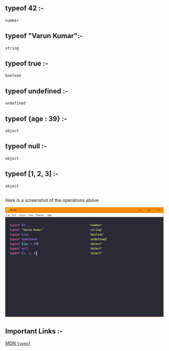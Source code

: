## typeof 42 :-
    number

## typeof "Varun Kumar":-
    string

## typeof true :-
    boolean

## typeof undefined :-
    undefined

## typeof {age : 39} :-
    object

## typeof null :-
    object
    
## typeof [1, 2, 3] :-
    object

##

Here is a screenshot of the operations above
 
![Types](../Assets/types-result.png)


## Important Links :-

[MDN `typeof`](https://developer.mozilla.org/en-US/docs/Web/JavaScript/Reference/Operators/typeof)
